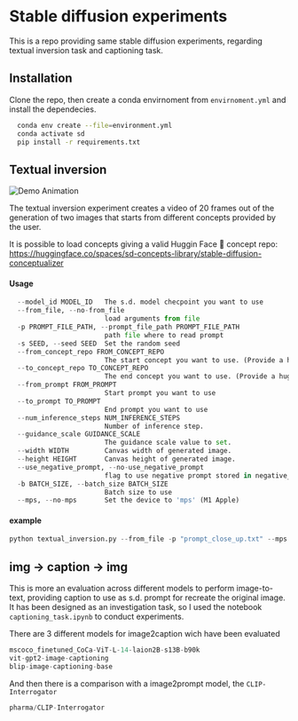 
# Stable diffusion experiments

This is a repo providing same stable diffusion experiments, regarding textual inversion task and captioning task.

## Installation

Clone the repo, then create a conda envirnoment from `envirnoment.yml` and install the dependecies.

```bash
  conda env create --file=environment.yml
  conda activate sd
  pip install -r requirements.txt
```

## Textual inversion
![Demo Animation](../repo_gif/0.gif?raw=true)

The textual inversion experiment creates a video of 20 frames out of the generation of two images that starts from different concepts provided by the user.

It is possible to load concepts giving a valid Huggin Face 🤗 concept repo:
https://huggingface.co/spaces/sd-concepts-library/stable-diffusion-conceptualizer

#### Usage

```python
  --model_id MODEL_ID   The s.d. model checpoint you want to use
  --from_file, --no-from_file
                        load arguments from file
  -p PROMPT_FILE_PATH, --prompt_file_path PROMPT_FILE_PATH
                        path file where to read prompt
  -s SEED, --seed SEED  Set the random seed
  --from_concept_repo FROM_CONCEPT_REPO
                        The start concept you want to use. (Provide a hugginface concept repo)
  --to_concept_repo TO_CONCEPT_REPO
                        The end concept you want to use. (Provide a hugginface concept repo)
  --from_prompt FROM_PROMPT
                        Start prompt you want to use
  --to_prompt TO_PROMPT
                        End prompt you want to use
  --num_inference_steps NUM_INFERENCE_STEPS
                        Number of inference step.
  --guidance_scale GUIDANCE_SCALE
                        The guidance scale value to set.
  --width WIDTH         Canvas width of generated image.
  --height HEIGHT       Canvas height of generated image.
  --use_negative_prompt, --no-use_negative_prompt
                        flag to use negative prompt stored in negative_prompt.txt
  -b BATCH_SIZE, --batch_size BATCH_SIZE
                        Batch size to use
  --mps, --no-mps       Set the device to 'mps' (M1 Apple)
```
#### example
```python
python textual_inversion.py --from_file -p "prompt_close_up.txt" --mps --num_inference_steps 50
```


## img -> caption -> img

This is more an evaluation across different models to perform image-to-text, providing caption to use as s.d. prompt for recreate the original image. 
It has been designed as an investigation task, so I used the notebook `captioning_task.ipynb` to conduct experiments.

There are 3 different models for image2caption wich have been evaluated
```python
mscoco_finetuned_CoCa-ViT-L-14-laion2B-s13B-b90k
vit-gpt2-image-captioning
blip-image-captioning-base
```
And then there is a comparison with a image2prompt model, the `CLIP-Interrogator`
```python
pharma/CLIP-Interrogator
```
